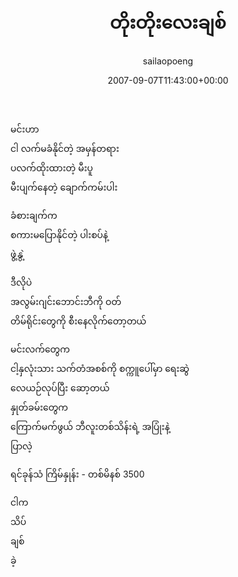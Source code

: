 ﻿---
_last_editor_used_jetpack: block-editor
_publicize_job_id: "59417393961"
_wp_old_date: "2021-06-10"
author: sailaopoeng
categories:
  - poems
date: "2007-09-07T11:43:00+00:00"
parent_post_id: null
post_id: "328"
timeline_notification: "1623299169"
title: တိုးတိုးလေးချစ်
url: /2007/09/07/တိုးတိုးလေးချစ်/

---
မင်းဟာ  
ငါ လက်မခံနိုင်တဲ့ အမှန်တရား  
ပလက်ထိုးထားတဲ့ မီးပူ  
မီးပျက်နေတဲ့ ချောက်ကမ်းပါး

ခံစားချက်က  
စကားမပြောနိုင်တဲ့ ပါးစပ်နဲ့  
ဖွဲ့နွဲ့

ဒီလိုပဲ  
အလွမ်းဂျင်းဘောင်းဘီကို ဝတ်  
တိမ်ရိုင်းတွေကို စီးနေလိုက်တော့တယ်

မင်းလက်တွေက  
ငါ့နှလုံးသား သက်တံအစစ်ကို စက္ကူပေါ်မှာ ရေးဆွဲ  
လေယဉ်လုပ်ပြီး ဆော့တယ်  
နှုတ်ခမ်းတွေက  
ကြောက်မက်ဖွယ် ဘီလူးတစ်သိန်းရဲ့ အပြုံးနဲ့  
ပြာလဲ့

ရင်ခုန်သံ ကြိမ်နှုန်း \- တစ်မိနစ် 3500

ငါက  
သိပ်  
ချစ်  
ခဲ့
